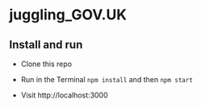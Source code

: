 # juggling_GOV.UK

## Install and run

- Clone this repo

- Run in the Terminal `npm install` and then `npm start`

- Visit http://localhost:3000
